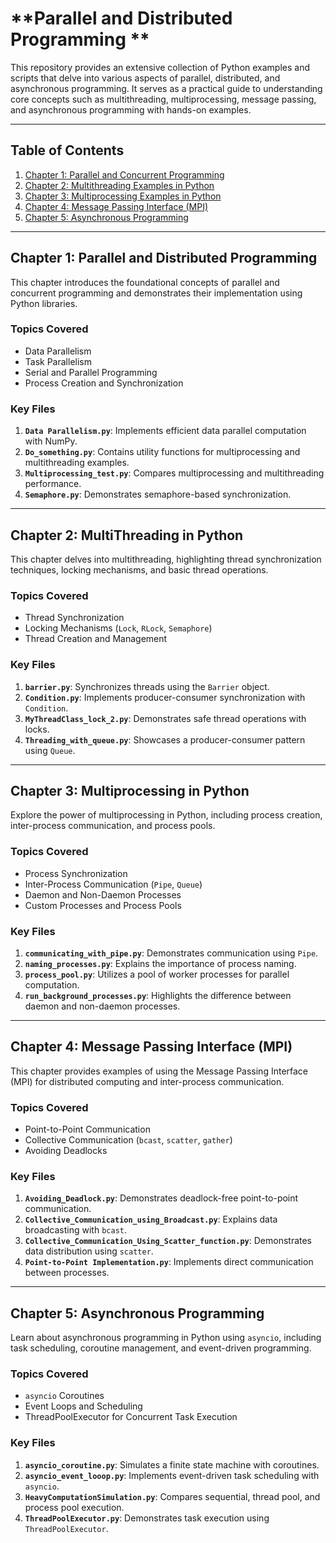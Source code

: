 # **Parallel and Distributed Programming **  

This repository provides an extensive collection of Python examples and scripts that delve into various aspects of parallel, distributed, and asynchronous programming. It serves as a practical guide to understanding core concepts such as multithreading, multiprocessing, message passing, and asynchronous programming with hands-on examples.  

---

## **Table of Contents**  
1. [Chapter 1: Parallel and Concurrent Programming](#chapter-1-parallel-and-concurrent-programming)  
2. [Chapter 2: Multithreading Examples in Python](#chapter-2-multithreading-examples-in-python)  
3. [Chapter 3: Multiprocessing Examples in Python](#chapter-3-multiprocessing-examples-in-python)  
4. [Chapter 4: Message Passing Interface (MPI)](#chapter-4-message-passing-interface-mpi)  
5. [Chapter 5: Asynchronous Programming](#chapter-5-asynchronous-programming)  

---

## **Chapter 1: Parallel and Distributed Programming**  
This chapter introduces the foundational concepts of parallel and concurrent programming and demonstrates their implementation using Python libraries.  

### **Topics Covered**  
- Data Parallelism  
- Task Parallelism  
- Serial and Parallel Programming  
- Process Creation and Synchronization  

### **Key Files**  
1. **`Data Parallelism.py`**: Implements efficient data parallel computation with NumPy.  
2. **`Do_something.py`**: Contains utility functions for multiprocessing and multithreading examples.  
3. **`Multiprocessing_test.py`**: Compares multiprocessing and multithreading performance.  
4. **`Semaphore.py`**: Demonstrates semaphore-based synchronization.  

---

## **Chapter 2: MultiThreading in Python**  
This chapter delves into multithreading, highlighting thread synchronization techniques, locking mechanisms, and basic thread operations.  

### **Topics Covered**  
- Thread Synchronization  
- Locking Mechanisms (`Lock`, `RLock`, `Semaphore`)  
- Thread Creation and Management  

### **Key Files**  
1. **`barrier.py`**: Synchronizes threads using the `Barrier` object.  
2. **`Condition.py`**: Implements producer-consumer synchronization with `Condition`.  
3. **`MyThreadClass_lock_2.py`**: Demonstrates safe thread operations with locks.  
4. **`Threading_with_queue.py`**: Showcases a producer-consumer pattern using `Queue`.  

---

## **Chapter 3: Multiprocessing in Python**  
Explore the power of multiprocessing in Python, including process creation, inter-process communication, and process pools.  

### **Topics Covered**  
- Process Synchronization  
- Inter-Process Communication (`Pipe`, `Queue`)  
- Daemon and Non-Daemon Processes  
- Custom Processes and Process Pools  

### **Key Files**  
1. **`communicating_with_pipe.py`**: Demonstrates communication using `Pipe`.  
2. **`naming_processes.py`**: Explains the importance of process naming.  
3. **`process_pool.py`**: Utilizes a pool of worker processes for parallel computation.  
4. **`run_background_processes.py`**: Highlights the difference between daemon and non-daemon processes.  

---

## **Chapter 4: Message Passing Interface (MPI)**  
This chapter provides examples of using the Message Passing Interface (MPI) for distributed computing and inter-process communication.  

### **Topics Covered**  
- Point-to-Point Communication  
- Collective Communication (`bcast`, `scatter`, `gather`)  
- Avoiding Deadlocks  

### **Key Files**  
1. **`Avoiding_Deadlock.py`**: Demonstrates deadlock-free point-to-point communication.  
2. **`Collective_Communication_using_Broadcast.py`**: Explains data broadcasting with `bcast`.  
3. **`Collective_Communication_Using_Scatter_function.py`**: Demonstrates data distribution using `scatter`.  
4. **`Point-to-Point Implementation.py`**: Implements direct communication between processes.  

---

## **Chapter 5: Asynchronous Programming**  
Learn about asynchronous programming in Python using `asyncio`, including task scheduling, coroutine management, and event-driven programming.  

### **Topics Covered**  
- `asyncio` Coroutines  
- Event Loops and Scheduling  
- ThreadPoolExecutor for Concurrent Task Execution  

### **Key Files**  
1. **`asyncio_coroutine.py`**: Simulates a finite state machine with coroutines.  
2. **`asyncio_event_looop.py`**: Implements event-driven task scheduling with `asyncio`.  
3. **`HeavyComputationSimulation.py`**: Compares sequential, thread pool, and process pool execution.  
4. **`ThreadPoolExecutor.py`**: Demonstrates task execution using `ThreadPoolExecutor`.  

